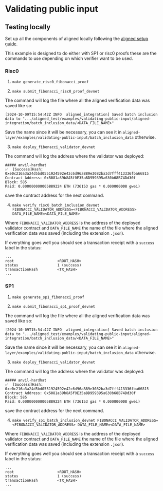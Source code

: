 # Validating public input

## Testing locally

Set up all the components of aligned locally following the [aligned setup guide](../../docs/3_guides/6_setup_aligned.md).

This example is designed to do either with SP1 or risc0 proofs these are the commands to use depending on which verifier want to be used.

### Risc0

1. `make generate_risc0_fibonacci_proof`

2. `make submit_fibonacci_risc0_proof_devnet`

The command will log the file where all the aligned verification data was saved like so:

```
[2024-10-09T15:54:42Z INFO  aligned_integration] Saved batch inclusion data to ".../aligned_test/examples/validating-public-input/aligned-integration/batch_inclusion_data/<DATA_FILE_NAME>"
```

Save the name since it will be necessary, you can see it in `aligned-layer/examples/validating-public-input/batch_inclusion_data` otherwise.

3. `make deploy_fibonacci_validator_devnet`

The command will log the address where the validator was deployed:

```
##### anvil-hardhat
✅  [Success]Hash: 0xe0c216a3a24d5bd0551924592e42c6d96a889e3082ba3d7fff413336fba66815
Contract Address: 0x5081a39b8A5f0E35a8D959395a630b68B74Dd30f
Block: 585
Paid: 0.000000000005889224 ETH (736153 gas * 0.000000008 gwei)
```

save the contract address for the next command.

4. `make verify_risc0_batch_inclusion_devnet FIBONACCI_VALIDATOR_ADDRESS=<FIBONACCI_VALIDATOR_ADDRESS> DATA_FILE_NAME=<DATA_FILE_NAME>`

Where `FIBONACCI_VALIDATOR_ADDRESS` is the address of the deployed validator contract and `DATA_FILE_NAME` the name of the file where the aligned verification data was saved (including the extension `.json`).

If everything goes well you should see a transaction receipt with a `success` label in the status:

```
...
root                    <ROOT_HASH>
status                  1 (success)
transactionHash         <TX_HASH>
...
```

### SP1

1. `make generate_sp1_fibonacci_proof`

2. `make submit_fibonacci_sp1_proof_devnet`

The command will log the file where all the aligned verification data was saved like so:

```
[2024-10-09T15:54:42Z INFO  aligned_integration] Saved batch inclusion data to ".../aligned_test/examples/validating-public-input/aligned-integration/batch_inclusion_data/<DATA_FILE_NAME>"
```

Save the name since it will be necessary, you can see it in `aligned-layer/examples/validating-public-input/batch_inclusion_data` otherwise.

3. `make deploy_fibonacci_validator_devnet`

The command will log the address where the validator was deployed:

```
##### anvil-hardhat
✅  [Success]Hash: 0xe0c216a3a24d5bd0551924592e42c6d96a889e3082ba3d7fff413336fba66815
Contract Address: 0x5081a39b8A5f0E35a8D959395a630b68B74Dd30f
Block: 585
Paid: 0.000000000005889224 ETH (736153 gas * 0.000000008 gwei)
```

save the contract address for the next command.

4. `make verify_sp1_batch_inclusion_devnet FIBONACCI_VALIDATOR_ADDRESS=<FIBONACCI_VALIDATOR_ADDRESS> DATA_FILE_NAME=<DATA_FILE_NAME>`

Where `FIBONACCI_VALIDATOR_ADDRESS` is the address of the deployed validator contract and `DATA_FILE_NAME` the name of the file where the aligned verification data was saved (including the extension `.json`).

If everything goes well you should see a transaction receipt with a `success` label in the status:

```
...
root                    <ROOT_HASH>
status                  1 (success)
transactionHash         <TX_HASH>
...
```
